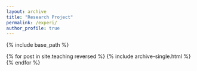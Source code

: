 ```yaml
---
layout: archive
title: "Research Project"
permalink: /experi/
author_profile: true
---
```


{% include base_path %}


{% for post in site.teaching reversed %} 
  {% include archive-single.html %} 
{% endfor %}
